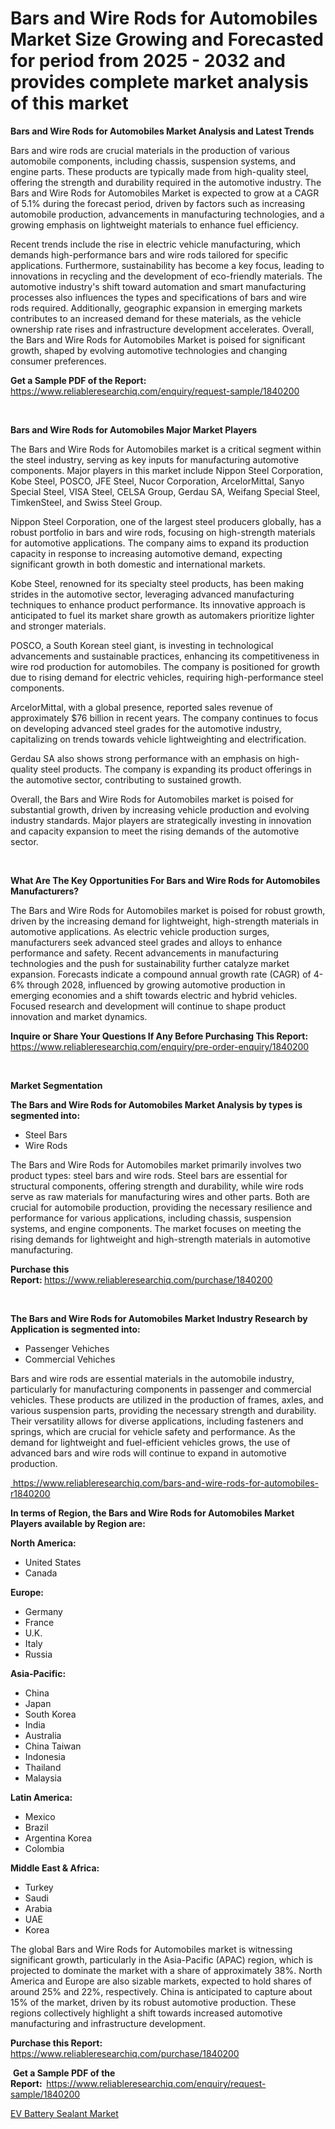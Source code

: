 <p><h1>Bars and Wire Rods for Automobiles Market Size Growing and Forecasted for period from 2025 - 2032 and provides complete market analysis of this market</h1></p><p><strong>Bars and Wire Rods for Automobiles Market Analysis and Latest Trends</strong></p>
<p><p>Bars and wire rods are crucial materials in the production of various automobile components, including chassis, suspension systems, and engine parts. These products are typically made from high-quality steel, offering the strength and durability required in the automotive industry. The Bars and Wire Rods for Automobiles Market is expected to grow at a CAGR of 5.1% during the forecast period, driven by factors such as increasing automobile production, advancements in manufacturing technologies, and a growing emphasis on lightweight materials to enhance fuel efficiency.</p><p>Recent trends include the rise in electric vehicle manufacturing, which demands high-performance bars and wire rods tailored for specific applications. Furthermore, sustainability has become a key focus, leading to innovations in recycling and the development of eco-friendly materials. The automotive industry's shift toward automation and smart manufacturing processes also influences the types and specifications of bars and wire rods required. Additionally, geographic expansion in emerging markets contributes to an increased demand for these materials, as the vehicle ownership rate rises and infrastructure development accelerates. Overall, the Bars and Wire Rods for Automobiles Market is poised for significant growth, shaped by evolving automotive technologies and changing consumer preferences.</p></p>
<p><strong>Get a Sample PDF of the Report:&nbsp;</strong> <a href="https://www.reliableresearchiq.com/enquiry/request-sample/1840200?utm_campaign=2222&utm_medium=2&utm_source=Github&utm_content=ia&utm_term=03022025&utm_id=bars-and-wire-rods-for-automobiles">https://www.reliableresearchiq.com/enquiry/request-sample/1840200</a></p>
<p>&nbsp;</p>
<p><strong>Bars and Wire Rods for Automobiles Major Market Players</strong></p>
<p><p>The Bars and Wire Rods for Automobiles market is a critical segment within the steel industry, serving as key inputs for manufacturing automotive components. Major players in this market include Nippon Steel Corporation, Kobe Steel, POSCO, JFE Steel, Nucor Corporation, ArcelorMittal, Sanyo Special Steel, VISA Steel, CELSA Group, Gerdau SA, Weifang Special Steel, TimkenSteel, and Swiss Steel Group.</p><p>Nippon Steel Corporation, one of the largest steel producers globally, has a robust portfolio in bars and wire rods, focusing on high-strength materials for automotive applications. The company aims to expand its production capacity in response to increasing automotive demand, expecting significant growth in both domestic and international markets.</p><p>Kobe Steel, renowned for its specialty steel products, has been making strides in the automotive sector, leveraging advanced manufacturing techniques to enhance product performance. Its innovative approach is anticipated to fuel its market share growth as automakers prioritize lighter and stronger materials.</p><p>POSCO, a South Korean steel giant, is investing in technological advancements and sustainable practices, enhancing its competitiveness in wire rod production for automobiles. The company is positioned for growth due to rising demand for electric vehicles, requiring high-performance steel components.</p><p>ArcelorMittal, with a global presence, reported sales revenue of approximately $76 billion in recent years. The company continues to focus on developing advanced steel grades for the automotive industry, capitalizing on trends towards vehicle lightweighting and electrification.</p><p>Gerdau SA also shows strong performance with an emphasis on high-quality steel products. The company is expanding its product offerings in the automotive sector, contributing to sustained growth.</p><p>Overall, the Bars and Wire Rods for Automobiles market is poised for substantial growth, driven by increasing vehicle production and evolving industry standards. Major players are strategically investing in innovation and capacity expansion to meet the rising demands of the automotive sector.</p></p>
<p>&nbsp;</p>
<p><strong>What Are The Key Opportunities For Bars and Wire Rods for Automobiles Manufacturers?</strong></p>
<p><p>The Bars and Wire Rods for Automobiles market is poised for robust growth, driven by the increasing demand for lightweight, high-strength materials in automotive applications. As electric vehicle production surges, manufacturers seek advanced steel grades and alloys to enhance performance and safety. Recent advancements in manufacturing technologies and the push for sustainability further catalyze market expansion. Forecasts indicate a compound annual growth rate (CAGR) of 4-6% through 2028, influenced by growing automotive production in emerging economies and a shift towards electric and hybrid vehicles. Focused research and development will continue to shape product innovation and market dynamics.</p></p>
<p><strong>Inquire or Share Your Questions If Any Before Purchasing This Report:</strong> <a href="https://www.reliableresearchiq.com/enquiry/pre-order-enquiry/1840200?utm_campaign=2222&utm_medium=2&utm_source=Github&utm_content=ia&utm_term=03022025&utm_id=bars-and-wire-rods-for-automobiles">https://www.reliableresearchiq.com/enquiry/pre-order-enquiry/1840200</a></p>
<p>&nbsp;</p>
<p><strong>Market Segmentation</strong></p>
<p><strong>The Bars and Wire Rods for Automobiles Market Analysis by types is segmented into:</strong></p>
<p><ul><li>Steel Bars</li><li>Wire Rods</li></ul></p>
<p><p>The Bars and Wire Rods for Automobiles market primarily involves two product types: steel bars and wire rods. Steel bars are essential for structural components, offering strength and durability, while wire rods serve as raw materials for manufacturing wires and other parts. Both are crucial for automobile production, providing the necessary resilience and performance for various applications, including chassis, suspension systems, and engine components. The market focuses on meeting the rising demands for lightweight and high-strength materials in automotive manufacturing.</p></p>
<p><strong>Purchase this Report:&nbsp;</strong><a href="https://www.reliableresearchiq.com/purchase/1840200?utm_campaign=2222&utm_medium=2&utm_source=Github&utm_content=ia&utm_term=03022025&utm_id=bars-and-wire-rods-for-automobiles">https://www.reliableresearchiq.com/purchase/1840200</a></p>
<p>&nbsp;</p>
<p><strong>The Bars and Wire Rods for Automobiles Market Industry Research by Application is segmented into:</strong></p>
<p><ul><li>Passenger Vehiches</li><li>Commercial Vehiches</li></ul></p>
<p><p>Bars and wire rods are essential materials in the automobile industry, particularly for manufacturing components in passenger and commercial vehicles. These products are utilized in the production of frames, axles, and various suspension parts, providing the necessary strength and durability. Their versatility allows for diverse applications, including fasteners and springs, which are crucial for vehicle safety and performance. As the demand for lightweight and fuel-efficient vehicles grows, the use of advanced bars and wire rods will continue to expand in automotive production.</p></p>
<p><a href="https://www.reliableresearchiq.com/bars-and-wire-rods-for-automobiles-r1840200?utm_campaign=2222&utm_medium=2&utm_source=Github&utm_content=ia&utm_term=03022025&utm_id=bars-and-wire-rods-for-automobiles">&nbsp;https://www.reliableresearchiq.com/bars-and-wire-rods-for-automobiles-r1840200</a></p>
<p><strong>In terms of Region, the Bars and Wire Rods for Automobiles Market Players available by Region are:</strong></p>
<p>
    <p> <strong> North America: </strong>
        <ul>
            <li>United States</li>
            <li>Canada</li>
        </ul>
        </p> 
    <p> <strong> Europe: </strong>
        <ul>
            <li>Germany</li>
            <li>France</li>
            <li>U.K.</li>
            <li>Italy</li>
            <li>Russia</li>
        </ul>
        </p> 
    <p> <strong> Asia-Pacific: </strong>
        <ul>
            <li>China</li>
            <li>Japan</li>
            <li>South Korea</li>
            <li>India</li>
            <li>Australia</li>
            <li>China Taiwan</li>
            <li>Indonesia</li>
            <li>Thailand</li>
            <li>Malaysia</li>
        </ul>
        </p> 
    <p> <strong> Latin America: </strong>
        <ul>
            <li>Mexico</li>
            <li>Brazil</li>
            <li>Argentina Korea</li>
            <li>Colombia</li>
        </ul>
        </p> 
    <p> <strong> Middle East & Africa: </strong>
        <ul>
            <li>Turkey</li>
            <li>Saudi</li>
            <li>Arabia</li>
            <li>UAE</li>
            <li>Korea</li>
        </ul>
    </p>
    </p>
<p><p>The global Bars and Wire Rods for Automobiles market is witnessing significant growth, particularly in the Asia-Pacific (APAC) region, which is projected to dominate the market with a share of approximately 38%. North America and Europe are also sizable markets, expected to hold shares of around 25% and 22%, respectively. China is anticipated to capture about 15% of the market, driven by its robust automotive production. These regions collectively highlight a shift towards increased automotive manufacturing and infrastructure development.</p></p>
<p><strong>Purchase this Report: </strong><a href="https://www.reliableresearchiq.com/purchase/1840200?utm_campaign=2222&utm_medium=2&utm_source=Github&utm_content=ia&utm_term=03022025&utm_id=bars-and-wire-rods-for-automobiles">https://www.reliableresearchiq.com/purchase/1840200</a></p>
<p>&nbsp;<strong>Get a Sample PDF of the Report:&nbsp;&nbsp;</strong><a href="https://www.reliableresearchiq.com/enquiry/request-sample/1840200?utm_campaign=2222&utm_medium=2&utm_source=Github&utm_content=ia&utm_term=03022025&utm_id=bars-and-wire-rods-for-automobiles">https://www.reliableresearchiq.com/enquiry/request-sample/1840200</a></p>
<p><strong></strong></p>
<p><p><a href="https://github.com/rileymgdorcas/Market-Research-Report-List-1/blob/main/ev-battery-sealant-market.md?utm_campaign=2222&utm_medium=2&utm_source=Github&utm_content=ia&utm_term=03022025&utm_id=bars-and-wire-rods-for-automobiles">EV Battery Sealant Market</a></p></p>